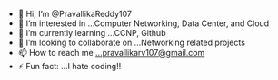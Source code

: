 - 👋 Hi, I’m @PravallikaReddy107
- 👀 I’m interested in ...Computer Networking, Data Center, and Cloud
- 🌱 I’m currently learning ...CCNP, Github
- 💞️ I’m looking to collaborate on ...Networking related projects
- 📫 How to reach me ...pravallikarv107@gmail.com
- ⚡ Fun fact: ...I hate coding!!

<!---
PravallikaReddy107/PravallikaReddy107 is a ✨ special ✨ repository because its `README.md` (this file) appears on your GitHub profile.
You can click the Preview link to take a look at your changes.
--->
